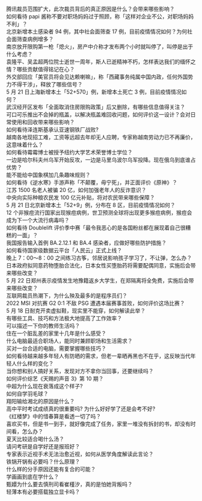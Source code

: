 腾讯裁员范围扩大，此次裁员背后的真正原因是什么？会带来哪些影响？  
如何看待 papi 酱称不要对职场妈妈过于照顾，称「这样对企业不公，对职场妈妈不利」？  
北京新增本土感染者 94 例，其中社会面筛查 17 例，目前疫情情况如何？为何社会面筛查病例增多？  
南京放开限购第一枪「熄火」，房产中介称才发布两个小时就叫停了，叫停是出于什么考虑？  
袁隆平、吴孟超两位院士逝世一周年，斯人已逝精神不朽，怎样表达我们的缅怀之情？哪些贡献值得铭记在心？  
外交部回应「美官员将会见达赖喇嘛」，称「西藏事务纯属中国内政，任何外国势力不得干涉」，释放了哪些信号？  
5 月 21 日上海新增本土「52+570」例，新增本土死亡 3 例，目前疫情情况如何？  
武汉经开区发布「全面取消住房限购政策」后又删除，有哪些信息值得关注？  
可口可乐推出不会掉的瓶盖，以解决瓶盖难回收问题，如何评价这一设计？会对日常使用和回收带来哪些影响？  
如何看待泽连斯基承认亚速钢铁厂战败?  
越南各地现招工难，工资等远超去年却无人应聘，专家称越南劳动力已不再廉价，这意味着什么？  
如何看待霉霉博士被授予纽约大学艺术荣誉博士学位？  
一边是哈尔科夫州乌军开始反攻，一边是马里乌波尔乌军投降。现在俄乌到底谁占优势？  
能不能给中国象棋加几条趣味规则？  
如何看待《逆水寒》手游声称「不颠覆，毋宁死」，并正面评价《原神》？  
江苏 1500 名老人被骗 20 亿，如何加强老年人的反诈意识？  
中央向实际种粮农民发 100 亿元补贴，将对农民带来哪些保障？  
5 月 21 日北京新增本土「52+9」例，分布在 8 区，目前疫情情况如何？  
12 个非猴痘流行国家出现猴痘病例，世卫预测全球将出现更多猴痘病例，猴痘会成为下一个大流行病毒吗？  
如何看待 Doublelift 评价季中赛「最令我恶心的是各国粉丝都在展现着自己很糟糕的一面」？  
我国报告输入首例 BA.2.12.1 和 BA.4 感染者，应做好哪些防护措施？  
如何看待国家级数据云平台「人民云」正式上线？  
晚上 7：00～8：00 之间练习古筝，邻居说影响孩子学习了，不让弹，怎么办？  
日本政府拟同意药物堕胎合法化，日本女性买堕胎药将需要配偶同意，实施后会带来哪些改变？  
5 月 22 日郑州表示疫情发生地豫籍返乡大学生，在郑隔离将全免费，实施后会带来哪些改变？  
互联网裁员热潮下，为什么殃及最多的是程序员们？  
2022 MSI 对抗赛 G2 0:1 不敌 PSG 遭遇本届赛事首败，如何评价这场比赛？  
5 月 18 日耐克开卖虚拟鞋，现实里不能穿，如何解读此举？  
有哪些工具、技巧和方法极大地提高了工作效率？  
可以描述一下你的教师生活吗？  
住在一个脏乱差的家里十几年是什么感受？  
什么电脑最适合职场人，能同时兼顾职场和生活需求？  
买对一台合适的电脑，需要掌握哪些技巧？  
如何看待越来越多年轻人有防晒的需求，但老一辈晒再黑也不在乎，这反映当代年轻人什么样的变化？  
当你想和别人搞好关系，发现对方不拿你当回事，还要继续吗？  
如何评价综艺《天赐的声音 3》第 10 期？  
中超为什么现在衰落成这个样子?  
如何自学羽毛球？  
翔阳输给湘北的原因是什么？  
高中平时考试成绩真的很重要吗? 为什么好好学了还是会考不好?  
《红楼梦》中的惜春算是看透一切了吗？  
喜欢买书，但是书一到手，就好像完成了任务，家里一堆没有拆封的书，却没有时间看，怎么办？  
夏天比较适合喝什么汤？  
请问考研是自学好还是报班好？  
专家表示近视手术无法治愈近视，如何从医学角度解读此言论？  
铁锅开锅有必要吗？什么原理？  
什么样的分手原因还能有复合的可能？  
学画画到底在学什么？  
甄嬛为什么要去慎刑司看崔槿汐，真的是怕她背叛吗？  
轻薄本有必要搭载独立显卡吗？  
